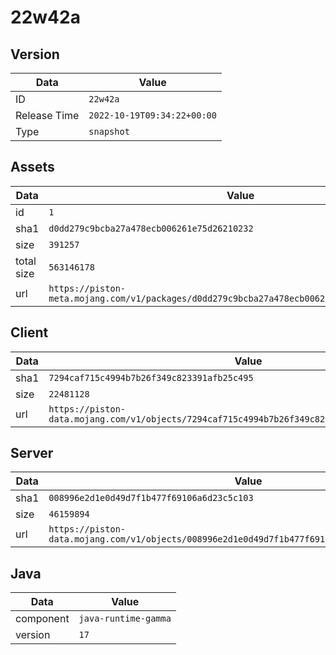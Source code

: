 # 22w42a

## Version

|**Data**        | **Value**                 |
|----------------|-------------------------|
| ID   | ```22w42a```   |
| Release Time   | ```2022-10-19T09:34:22+00:00```   |
| Type   | ```snapshot```   |

## Assets

|**Data**        | **Value**                 |
|----------------|-------------------------|
| id   | ```1```   |
| sha1   | ```d0dd279c9bcba27a478ecb006261e75d26210232```   |
| size   | ```391257```   |
| total size  | ```563146178```  |
| url       | ```https://piston-meta.mojang.com/v1/packages/d0dd279c9bcba27a478ecb006261e75d26210232/1.json``` |

## Client

|**Data**        | **Value**                 |
|----------------|-------------------------|
| sha1   | ```7294caf715c4994b7b26f349c823391afb25c495```   |
| size   | ```22481128```   |
| url       | ```https://piston-data.mojang.com/v1/objects/7294caf715c4994b7b26f349c823391afb25c495/client.jar``` |

## Server

|**Data**        | **Value**                 |
|----------------|-------------------------|
| sha1   | ```008996e2d1e0d49d7f1b477f69106a6d23c5c103```   |
| size   | ```46159894```   |
| url       | ```https://piston-data.mojang.com/v1/objects/008996e2d1e0d49d7f1b477f69106a6d23c5c103/server.jar``` |

## Java

|**Data**        | **Value**                 |
|----------------|-------------------------|
| component   | ```java-runtime-gamma```   |
| version   | ```17```   |